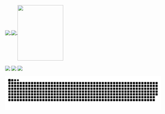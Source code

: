 <div>
  <a href="https://github.com/mateusdantas2">
  <img height="180em"   align="center" src="https://github-readme-stats.vercel.app/api?username=mateusdantas2&show_icons=true&theme=jolly&include_all_commits=true&count_private=true"/>
  <img height="180em"  align="center" src="https://github-readme-stats.vercel.app/api/top-langs/?username=mateusdantas2&&layout=compact&hide=shell&theme=jolly"/>

  <img align="center" width="148" height="180" src="https://i.ibb.co/tcD08S4/Mateus-Dantas-Dev.jpg">
</div>
 <br>
<div>
  <a href="https://instagram.com/mateusdantas.dev" target="_blank"><img src="https://img.shields.io/badge/-Instagram-%23E4405F?style=for-the-badge&logo=instagram&logoColor=white" target="_blank"></a>
  <a href = "mailto:mateusdantas.dev@gmail.com"><img src="https://img.shields.io/badge/-Gmail-%23333?style=for-the-badge&logo=gmail&logoColor=white" target="_blank"></a>
  <a href="https://www.linkedin.com/in/mateus-dantas-marques" target="_blank"><img src="https://img.shields.io/badge/-LinkedIn-%230077B5?style=for-the-badge&logo=linkedin&logoColor=white" target="_blank"></a> 
 
  ![Snake animation](https://github.com/mateusdantas2/mateusdantas2/blob/output/github-contribution-grid-snake.svg)
 
</div>
